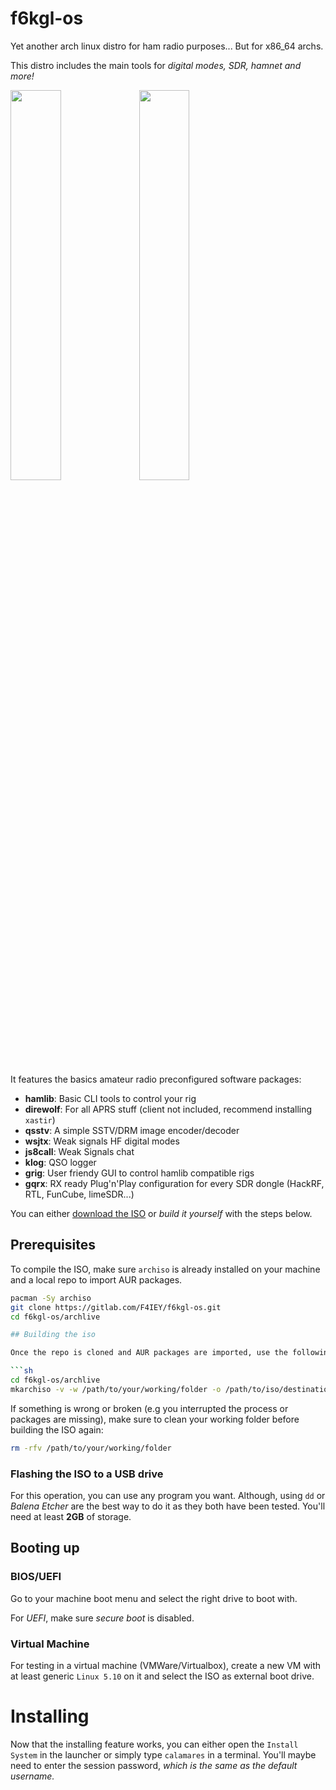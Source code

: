 # f6kgl-os

Yet another arch linux distro for ham radio purposes... But for x86_64 archs.

This distro includes the main tools for *digital modes, SDR, hamnet and more!*

<img width="40%" src="https://media.discordapp.net/attachments/729343035032207450/876059569858707486/unknown.png" />
<img width="40%" src="https://media.discordapp.net/attachments/729343035032207450/876059162331709440/unknown.png">

It features the basics amateur radio preconfigured software packages:

* **hamlib**: Basic CLI tools to control your rig
* **direwolf**: For all APRS stuff (client not included, recommend installing `xastir`)
* **qsstv**: A simple SSTV/DRM image encoder/decoder
* **wsjtx**: Weak signals HF digital modes
* **js8call**: Weak Signals chat
* **klog**: QSO logger
* **grig**: User friendy GUI to control hamlib compatible rigs
* **gqrx**: RX ready Plug'n'Play configuration for every SDR dongle (HackRF, RTL, FunCube, limeSDR...)

You can either [download the ISO](https://perso.esiee.fr/~benkemoj/downloads/) or *build it yourself* with the steps below.
## Prerequisites

To compile the ISO, make sure `archiso` is already installed on your machine and a local repo to import AUR packages.
```sh
pacman -Sy archiso
git clone https://gitlab.com/F4IEY/f6kgl-os.git
cd f6kgl-os/archlive

## Building the iso

Once the repo is cloned and AUR packages are imported, use the following commands and make sure to have the right permissions:

```sh
cd f6kgl-os/archlive
mkarchiso -v -w /path/to/your/working/folder -o /path/to/iso/destination ./
```

If something is wrong or broken (e.g you interrupted the process or packages are missing), make sure to clean your working folder before building the ISO again:
```sh
rm -rfv /path/to/your/working/folder
```

### Flashing the ISO to a USB drive

For this operation, you can use any program you want. Although, using `dd` or *Balena Etcher* are the best way to do it as they both have been tested.
You'll need at least **2GB** of storage.

## Booting up

### BIOS/UEFI

Go to your machine boot menu and select the right drive to boot with.

For *UEFI*, make sure *secure boot* is disabled.

### Virtual Machine

For testing in a virtual machine (VMWare/Virtualbox), create a new VM with at least generic `Linux 5.10` on it and select the ISO as external boot drive.

# Installing

Now that the installing feature works, you can either open the `Install System` in the launcher or simply type `calamares` in a terminal. You'll maybe need to enter the session password, *which is the same as the default username.* 

